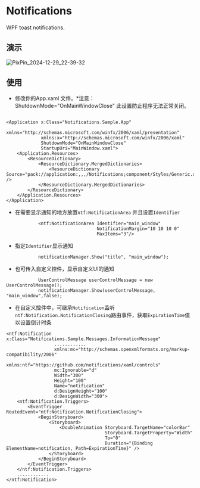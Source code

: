# Notifications
WPF toast notifications.

## 演示
![PixPin_2024-12-29_22-39-32](https://github.com/user-attachments/assets/9fb6bb0e-64d7-4877-9a9d-bb801d26b328)


## 使用
* 修改你的App.xaml 文件。*注意：ShutdownMode="OnMainWindowClose" 此设置防止程序无法正常关闭。
```

<Application x:Class="Notifications.Sample.App"
             xmlns="http://schemas.microsoft.com/winfx/2006/xaml/presentation"
             xmlns:x="http://schemas.microsoft.com/winfx/2006/xaml"
             ShutdownMode="OnMainWindowClose"
             StartupUri="MainWindow.xaml">
    <Application.Resources>
        <ResourceDictionary>
            <ResourceDictionary.MergedDictionaries>
                <ResourceDictionary Source="pack://application:,,,/Notifications;component/Styles/Generic.xaml" />
            </ResourceDictionary.MergedDictionaries>
        </ResourceDictionary>
    </Application.Resources>
</Application>

```

* 在需要显示通知的地方放置`ntf:NotificationArea` 并且设置`Identifier`

```
            <ntf:NotificationArea Identifier="main_window"
                                  NotificationMargin="10 10 10 0"
                                  MaxItems="3"/>

```


* 指定`Identifier`显示通知
```
            notificationManager.Show("title", "main_window");
```
* 也可传入自定义控件，显示自定义UI的通知

```
            UserControlMessage userControlMessage = new UserControlMessage();
            notificationManager.Show(userControlMessage, "main_window",false);
```



* 在自定义控件中，可继承`Notification`监听`ntf:Notification.NotificationClosing`路由事件，获取`ExpirationTime`值以设置倒计时条
```
<ntf:Notification x:Class="Notifications.Sample.Messages.InformationMessage"
                  ............
                  xmlns:mc="http://schemas.openxmlformats.org/markup-compatibility/2006"
                  xmlns:ntf="https://github.com/notifications/xaml/controls"
                  mc:Ignorable="d"
                  Width="300"
                  Height="100"
                  Name="notification"
                  d:DesignHeight="100"
                  d:DesignWidth="300">
    <ntf:Notification.Triggers>
        <EventTrigger RoutedEvent="ntf:Notification.NotificationClosing">
            <BeginStoryboard>
                <Storyboard>
                    <DoubleAnimation Storyboard.TargetName="colorBar"
                                     Storyboard.TargetProperty="Width"
                                     To="0"
                                     Duration="{Binding ElementName=notification, Path=ExpirationTime}" />
                </Storyboard>
            </BeginStoryboard>
        </EventTrigger>
    </ntf:Notification.Triggers>
    ............
</ntf:Notification>

```








